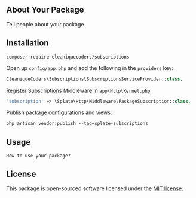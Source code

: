 ## About Your Package

Tell people about your package

## Installation

```
composer require cleaniquecoders/subscriptions
```

Open up `config/app.php` and add the following in the `providers` key:

```php
CleaniqueCoders\Subscriptions\SubscriptionsServiceProvider::class,
```

Register Subscriptions Middleware in `app\Http\Kernel.php`

```php
'subscription' => \Splate\Http\Middleware\PackageSubscription::class,
```

Publish package configurations and views:

```
php artisan vendor:publish --tag=splate-subscriptions
```

## Usage

```
How to use your package?
```

## License

This package is open-sourced software licensed under the [MIT license](http://opensource.org/licenses/MIT).